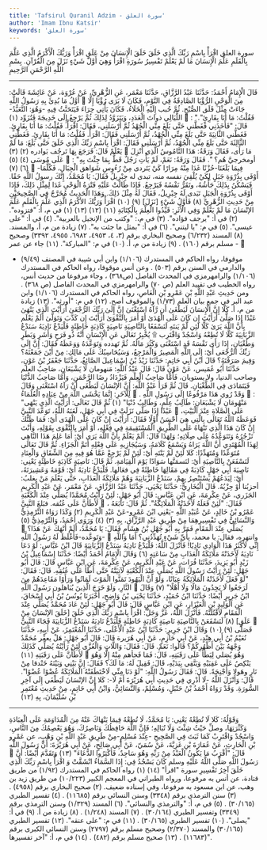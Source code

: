 ```yaml
---
title: 'Tafsirul Quranil Adzim - سورة العلق'
author: 'Imam Ibnu Katsir'
keywords: 'سورة العلق'
---
```


سورة العلق
اقْرَأْ بِاسْمِ رَبِّكَ الَّذِي خَلَقَ
خَلَقَ الْإِنسَانَ مِنْ عَلَقٍ
اقْرَأْ وَرَبُّكَ الْأَكْرَمُ
الَّذِي عَلَّمَ بِالْقَلَمِ
عَلَّمَ الْإِنسَانَ مَا لَمْ يَعْلَمْ
تَفْسِيرُ سُورَةِ اقْرَأْ
وَهِيَ أَوَّلُ شَيْءٍ نَزَلَ مِنَ الْقُرْآنِ.
بِسْمِ اللَّهِ الرَّحْمَنِ الرَّحِيمِ
* * *
قَالَ الْإِمَامُ أَحْمَدُ: حَدَّثَنَا عَبْدُ الرَّزَّاقِ، حَدَّثَنَا مَعْمَر، عَنِ الزُّهْرِيِّ، عَنْ عُرْوَة، عَنْ عَائِشَةَ قَالَتْ: أَوَّلُ مَا بُدِئَ بِهِ رَسُولُ اللَّهِ

مِنَ الْوَحْيِ الرُّؤْيَا الصَّادِقَةُ فِي النَّوْمِ، فَكَانَ لَا يَرَى رُؤْيَا إِلَّا جَاءَتْ مِثْلَ فَلَق الصُّبْحِ. ثُمَّ حُبب إِلَيْهِ الْخَلَاءُ، فَكَانَ يَأْتِي حِرَاءَ فَيَتَحَنَّثُ فِيهِ -وَهُوَ: التَّعَبُّدُ-اللَّيَالِي ذواتَ الْعَدَدِ، وَيَتَزَوَّدُ لِذَلِكَ ثُمَّ يَرْجِعُ إِلَى خَدِيجَةَ فَتُزَوِّد
(١)

: "فَقُلْتُ: مَا أَنَا بِقَارِئٍ". قَالَ: "فَأَخَذَنِي فَغَطَّني حَتَّى بَلَغَ مِنِّي الْجُهْدُ ثُمَّ أَرْسَلَنِي، فَقَالَ: اقْرَأْ. فَقُلْتُ: مَا أَنَا بِقَارِئٍ. فَغَطَّني الثَّانِيَةَ حَتَّى بَلَغَ مِنِّي الْجُهْدُ، ثُمَّ أَرْسَلَنِي فَقَالَ: اقْرَأْ. فَقُلْتُ: مَا أَنَا بِقَارِئٍ. فَغَطَّنِي الثَّالِثَةَ حَتَّى بَلَغَ مِنِّي الْجُهْدُ، ثُمَّ أَرْسَلَنِي فَقَالَ:
اقْرَأْ بِاسْمِ رَبِّكَ الَّذِي خَلَقَ
حَتَّى بَلَغَ:
مَا لَمْ يَعْلَمْ
قَالَ: فَرَجَعَ بِهَا تَرجُف بَوادره
(٢)
(٣)

مَا رَأَى، فَقَالَ وَرَقَةُ: هَذَا النَّامُوسُ الَّذِي أُنْزِلَ عَلَى مُوسَى
(٤)
(٥)

: "أومخرجيَّ هُم؟ ". فَقَالَ وَرَقَةُ: نَعَمْ، لَمْ يَأْتِ رَجُلٌ قَطُّ بِمَا جِئْتَ بِهِ
(٦)
(٧)

-فِيمَا بَلَغَنَا-حُزْنًا غَدَا مِنْهُ مِرَارًا كَيْ يَتَردى مِنْ رُءُوسِ شَوَاهق الْجِبَالِ، فَكُلَّمَا أَوْفَى بِذُرْوَةِ جَبَلٍ لِكَيْ يُلْقِيَ نفسه منه، تبدى له جِبْرِيلُ فَقَالَ: يَا مُحَمَّدُ، إِنَّكَ رسولُ اللَّهِ حَقًا. فَيَسْكُنُ بِذَلِكَ جَأْشُهُ، وتَقَرُّ نَفْسُهُ فَيَرْجِعُ. فَإِذَا طَالَتْ عَلَيْهِ فَتْرَةُ الْوَحْيِ غَدَا لِمِثْلِ ذَلِكَ، فَإِذَا أَوْفَى بِذُرْوَةِ الْجَبَلِ تَبَدى لَهُ جِبْرِيلُ، فَقَالَ لَهُ مِثْلَ ذَلِكَ.
وَهَذَا الْحَدِيثُ مُخَرَّجٌ فِي الصَّحِيحَيْنِ مِنْ حَدِيثِ الزُّهْرِيِّ
(٨)
فَأَوَّلُ شَيْءٍ [نَزَلَ]
(٩)
(١٠)
اقْرَأْ وَرَبُّكَ الأكْرَمُ الَّذِي عَلَّمَ بِالْقَلَمِ عَلَّمَ الإنْسَانَ مَا لَمْ يَعْلَمْ
وَفِي الْأَثَرِ: قَيِّدُوا الْعِلْمَ بِالْكِتَابَةِ
(١١)
(١٢)
(١٣)
(١)
في م، أ: "فتزوده".
(٢)
في أ: "يرجف فؤاده".
(٣)
في م،: "وكتب من الإنجيل بالعربية".
(٤)
في أ: "على عيسى".
(٥)
في م: "يا ليتني".
(٦)
في أ: "بمثل ما جئت به".
(٧)
زيادة من م، أ، والمسند.
(٨)
المسند (٦/٢٣٢) وصحيح البخاري برقم (٣، ٤، ٤٩٥٣، ٦٩٨٢، ٤٩٥٥، ٣٣٩٢) وصحيح مسلم برقم (١٦٠) .
(٩)
زيادة من م، أ.
(١٠)
في م: "المباركة".
(١١)
جاء عن عمر -

- موقوفا، رواه الحاكم في المستدرك (١/١٠٦) وابن أبي شيبة في المصنف (٩/٤٩) والدارمي في السنن برقم (٥٠٣) . وعن أنس موقوفا، رواه الحاكم في المستدرك (١/١٠٦) والرامهرمزي في المحدث الفاصل (ص٣٦٨) ، وجاء مرفوعا من حديث أنس، رواه الخطيب في تقييد العلم (ص ٧٠) والرامهرمزي في المحدث الفاصل (ص ٣٦٨) . ومن حَدِيثِ عَبْدِ اللَّهِ بْنِ عَمْرِو بْنِ الْعَاصِ، رواه الحاكم في المستدرك (١/١٠٦) وابن عبد البر في جمع بيان العلم (١/٧٣) والموقوف أصح.
(١٢)
في م: "أورثه".
(١٣)
زيادة من م، أ.
كَلَّا إِنَّ الْإِنسَانَ لَيَطْغَىٰ
أَن رَّآهُ اسْتَغْنَىٰ
إِنَّ إِلَىٰ رَبِّكَ الرُّجْعَىٰ
أَرَأَيْتَ الَّذِي يَنْهَىٰ
عَبْدًا إِذَا صَلَّىٰ
أَرَأَيْتَ إِن كَانَ عَلَى الْهُدَىٰ
أَوْ أَمَرَ بِالتَّقْوَىٰ
أَرَأَيْتَ إِن كَذَّبَ وَتَوَلَّىٰ
أَلَمْ يَعْلَم بِأَنَّ اللَّهَ يَرَىٰ
كَلَّا لَئِن لَّمْ يَنتَهِ لَنَسْفَعًا بِالنَّاصِيَةِ
نَاصِيَةٍ كَاذِبَةٍ خَاطِئَةٍ
فَلْيَدْعُ نَادِيَهُ
سَنَدْعُ الزَّبَانِيَةَ
كَلَّا لَا تُطِعْهُ وَاسْجُدْ وَاقْتَرِب ۩
يُخْبِرُ تَعَالَى عَنِ الْإِنْسَانِ أَنَّهُ ذُو فَرَحٍ وَأَشَرٍ وَبَطَرٍ وَطُغْيَانٍ، إِذَا رَأَى نَفْسَهُ قَدِ اسْتَغْنَى وَكَثُرَ مَالُهُ. ثُمَّ تَهدده وَتَوَعَّدَهُ وَوَعَظَهُ فَقَالَ:
إِنَّ إِلَى رَبِّكَ الرُّجْعَى
أَيْ: إِلَى اللَّهِ الْمَصِيرُ وَالْمَرْجِعُ، وَسَيُحَاسِبُكَ عَلَى مَالِكِ: مِنْ أَيْنَ جَمَعْتَهُ؟ وَفِيمَ صَرَفْتَهُ؟
قَالَ ابْنُ أَبِي حَاتِمٍ: حَدَّثَنَا زَيْدُ بْنُ إِسْمَاعِيلَ الصَّائِغُ، حَدَّثَنَا جَعْفَرُ بْنُ عَوْنٍ، حَدَّثَنَا أَبُو عُمَيس، عَنْ عَوْنٍ قَالَ: قَالَ عَبْدُ اللَّهِ: مَنهومان لَا يَشْبَعَانِ، صَاحِبُ العلم وصاحب الدنيا، ولا يستويان، فَأَمَّا صَاحِبُ الْعِلْمِ فَيَزْدَادُ رِضَا الرَّحْمَنِ، وَأَمَّا صَاحِبُ الدُّنْيَا فَيَتَمَادَى فِي الطُّغْيَانِ. قَالَ ثُمَّ قَرَأَ عَبْدُ اللَّهِ:
إِنَّ الإنْسَانَ لَيَطْغَى أَنْ رَآهُ اسْتَغْنَى
وَقَالَ لِلْآخَرِ:
إِنَّمَا يَخْشَى اللَّهَ مِنْ عِبَادِهِ الْعُلَمَاءُ

.
وَقَدْ رُوي هَذَا مَرْفُوعًا إِلَى رَسُولِ اللَّهِ

: "مَنْهُومَانِ لَا يَشْبَعَانِ: طَالِبُ عِلْمٍ، وَطَالِبُ دُنْيَا"
(١)
ثُمَّ قَالَ تَعَالَى:
أَرَأَيْتَ الَّذِي يَنْهَى عَبْدًا إِذَا صَلَّى
نَزَلَتْ فِي أَبِي جَهْلٍ، لَعَنَهُ اللَّهُ، تَوَعَّدَ النَّبِيَّ

عَلَى الصَّلَاةِ عِنْدَ الْبَيْتِ، فَوَعَظَهُ اللَّهُ تَعَالَى بِالَّتِي هِيَ أَحْسَنُ أَوَّلًا فَقَالَ:
أَرَأَيْتَ إِنْ كَانَ عَلَى الْهُدَى
أَيْ: فَمَا ظَنُّكَ إِنْ كَانَ هَذَا الَّذِي تَنْهَاهُ عَلَى الطَّرِيقِ الْمُسْتَقِيمَةِ فِي فِعْلِهِ، أَوْ
أَمَرَ بِالتَّقْوَى
بِقَوْلِهِ، وَأَنْتَ تَزْجُرُهُ وَتَتَوَعَّدُهُ عَلَى صِلَاتِهِ؛ وَلِهَذَا قَالَ:
أَلَمْ يَعْلَمْ بِأَنَّ اللَّهَ يَرَى
أَيْ: أَمَا عَلِمَ هَذَا النَّاهِي لِهَذَا الْمُهْتَدِي أَنَّ اللَّهَ يَرَاهُ وَيَسْمَعُ كَلَامَهُ، وَسَيُجَازِيهِ عَلَى فِعْلِهِ أَتَمَّ الْجَزَاءِ.
ثُمَّ قَالَ تَعَالَى مُتَوَعِّدًا وَمُتَهَدِّدًا:
كَلا لَئِنْ لَمْ يَنْتَهِ
أَيْ: لَئِنْ لَمْ يَرْجِعْ عَمَّا هُوَ فِيهِ مِنَ الشِّقَاقِ وَالْعِنَادِ
لَنَسْفَعَنْ بِالنَّاصِيَةِ
أَيْ: لنَسمَنَّها سَوَادًا يَوْمَ الْقِيَامَةِ.
ثُمَّ قَالَ:
نَاصِيَةٍ كَاذِبَةٍ خَاطِئَةٍ
يَعْنِي: نَاصِيَةَ أَبِي جَهْلٍ كَاذِبَةً فِي مَقَالِهَا خَاطِئَةً فِي فعَالها.
فَلْيَدْعُ نَادِيَهُ
أَيْ: قَوْمَهُ وَعَشِيرَتَهُ، أَيْ: لِيَدَعُهُمْ يَسْتَنْصِرُ بِهِمْ،
سَنَدْعُ الزَّبَانِيَةَ
وَهُمْ مَلَائِكَةُ الْعَذَابِ، حَتَّى يَعْلَمَ مَنْ يغلبُ: أحزبُنا أَوْ حِزْبُهُ.
قَالَ الْبُخَارِيُّ: حَدَّثَنَا يَحْيَى، حَدَّثَنَا عَبْدُ الرَّزَّاقِ، عَنْ مَعْمَر، عَنْ عَبْدِ الْكَرِيمِ الجَزَري، عَنْ عِكْرِمَةَ، عَنِ ابْنِ عَبَّاسٍ: قَالَ أَبُو جَهْلٍ: لَئِنْ رَأَيْتُ مُحَمَّدًا يُصَلِّي عِنْدَ الْكَعْبَةِ لَأَطَأَنَّ عَلَى عُنُقه. فبَلغَ النَّبِيَّ

، فَقَالَ: "لَئِنْ فَعَلَهُ لَأَخَذَتْهُ الْمَلَائِكَةُ". ثُمَّ قَالَ: تَابَعَهُ عَمْرُو بْنُ خَالِدٍ، عَنْ عُبَيْدِ اللَّهِ -يَعْنِي ابْنَ عَمْرٍو-عَنْ عَبْدِ الْكَرِيمِ
(٢)
وَكَذَا رَوَاهُ التِّرْمِذِيُّ وَالنَّسَائِيُّ فِي تَفْسِيرِهِمَا مِنْ طَرِيقِ عَبْدِ الرَّزَّاقِ، بِهِ
(٣)
(٤)
وَرَوَى أَحْمَدُ، وَالتِّرْمِذِيُّ
(٥)

يُصَلِّي عِنْدَ الْمَقَامِ فَمَرَّ بِهِ أَبُو جَهْلِ بْنُ هِشَامٍ فَقَالَ: يَا مُحَمَّدُ، أَلَمْ أَنْهَكَ عَنْ هَذَا؟ -وَتَوعَّده-فَأَغْلَظَ لَهُ رَسُولُ اللَّهِ

وانتهره، فقال: يا محمد، بِأَيِّ شَيْءٍ تُهَدِّدُنِي؟ أَمَا وَاللَّهِ إِنِّي لَأَكْثَرُ هَذَا الْوَادِي نَادِيًا! فَأَنْزَلَ اللَّهُ:
فَلْيَدْعُ نَادِيَهُ سَنَدْعُ الزَّبَانِيَةَ
قَالَ ابْنُ عَبَّاسٍ: لَوْ دَعَا نَادِيَهُ لَأَخَذَتْهُ مَلَائِكَةُ الْعَذَابِ مِنْ سَاعَتِهِ
(٦)
وَقَالَ الْإِمَامُ أَحْمَدُ أَيْضًا: حَدَّثَنَا إِسْمَاعِيلُ بْنُ زَيْدٍ أَبُو يَزِيدَ، حَدَّثَنَا فُرَات، عَنْ عَبْدِ الْكَرِيمِ، عَنْ عِكْرِمَةَ، عَنِ ابْنِ عَبَّاسٍ قَالَ: قَالَ أَبُو جَهْلٍ: لَئِنْ رَأَيْتُ رَسُولَ اللَّهِ يُصَلِّي عِنْدَ الْكَعْبَةِ لَآتِيَنَّهُ حَتَّى أَطَأَ عَلَى عُنُقِهِ. قَالَ: فَقَالَ: "لَوْ فَعَلَ لَأَخَذَتْهُ الْمَلَائِكَةُ عِيَانًا، وَلَوْ أَنَّ الْيَهُودَ تَمَنَّوا الْمَوْتَ لَمَاتُوا وَرَأَوْا مَقَاعِدَهُمْ مِنَ النَّارِ، وَلَوْ خَرَجَ الَّذِينَ يُبَاهلون رَسُولَ اللَّهِ

لَرَجَعُوا لَا يَجِدُونَ مَالًا وَلَا أَهْلًا"
(٧)
وَقَالَ ابْنُ جَرِيرٍ أَيْضًا: حَدَّثَنَا ابْنُ حُمَيْدٍ، حَدَّثَنَا يَحْيَى بْنُ وَاضِحٍ، أَخْبَرَنَا يُونُسُ بْنُ أَبِي إِسْحَاقَ، عَنِ الْوَلِيدِ بْنِ الْعَيْزَارِ، عَنِ ابْنِ عَبَّاسٍ قَالَ: قَالَ أَبُو جَهْلٍ: لَئِنْ عَادَ مُحَمَّدٌ يُصَلِّي عِنْدَ الْمَقَامِ لَأَقْتُلَنَّهُ. فَأَنْزَلَ اللَّهُ، عَزَّ وَجَلَّ: اقْرَأْ بِاسْمِ رَبِّكَ الَّذِي خَلَقَ [خَلَقَ الإنْسَانَ مِنْ عَلَقٍ] 
(٨)
لَنَسْفَعَنْ بِالنَّاصِيَةِ نَاصِيَةٍ كَاذِبَةٍ خَاطِئَةٍ فَلْيَدْعُ نَادِيَهُ سَنَدْعُ الزَّبَانِيَةَ
فَجَاءَ النَّبِيُّ

فَصَلَّى
(٩)
(١٠)
وَقَالَ ابْنُ جَرِيرٍ: حَدَّثَنَا ابْنُ عَبْدِ الْأَعْلَى، حَدَّثَنَا الْمُعْتَمِرُ، عَنْ أَبِيهِ، حَدَّثَنَا نُعَيْمُ بْنُ أَبِي هِنْدٍ، عَنْ أَبِي حَازِمٍ، عَنْ أَبِي هُرَيرة قَالَ: قَالَ أَبُو جَهْلٍ: هَلْ يعفِّر مُحَمَّدٌ وَجْهَهُ بَيْنَ أَظْهُرِكُمْ؟ قَالُوا: نَعَمْ. قَالَ: فَقَالَ: وَاللَّاتِ وَالْعُزَّى لَئِنْ رَأَيْتُهُ يُصَلِّي كَذَلِكَ لَأَطَأَنَّ عَلَى رَقَبَتِهِ
(١١)

وَهُوَ يُصَلي لِيَطَأَ عَلَى رَقَبَتِهِ، قَالَ: فَمَا فَجأهم مِنْهُ إِلَّا وَهُوَ يَنْكِصُ عَلَى عَقِبَيْهِ وَيَتَّقِي بِيَدَيْهِ، قَالَ: فَقِيلَ لَهُ: مَا لَكَ؟ فَقَالَ: إِنَّ بَيْنِي وَبَيْنَهُ خَنْدقا مِنْ نَارٍ وهَولا وَأَجْنِحَةً. قَالَ: فَقَالَ رَسُولُ اللَّهِ: "لَوْ دَنَا مِنِّي لَاخْتَطَفَتْهُ الْمَلَائِكَةُ عُضْوًا عُضْوًا". قَالَ: وَأَنْزَلَ اللَّهُ -لَا أَدْرِي فِي حَدِيثِ أَبِي هُرَيْرَةَ أَمْ لَا-:
كَلا إِنَّ الإنْسَانَ لَيَطْغَى
إِلَى آخِرِ السُّورَةِ.
وَقَدْ رَوَاهُ أَحْمَدُ بْنُ حَنْبَلٍ، وَمُسْلِمٌ، وَالنَّسَائِيُّ، وَابْنُ أَبِي حَاتِمٍ، مِنْ حَدِيثِ مُعْتَمِرِ بْنِ سُلَيْمَانَ، بِهِ
(١٢)
* * *
وَقَوْلُهُ:
كَلا لَا تُطِعْهُ
يَعْنِي: يَا مُحَمَّدُ، لَا تُطِعْهُ فِيمَا يَنْهَاكَ عَنْهُ مِنَ الْمُدَاوَمَةِ عَلَى الْعِبَادَةِ وَكَثْرَتِهَا، وصلِّ حَيْثُ شِئْتَ وَلَا تُبَالِهِ؛ فَإِنَّ اللَّهَ حَافِظُكَ وَنَاصِرُكَ، وَهُوَ يَعْصِمُكَ مِنَ النَّاسِ،
وَاسْجُدْ وَاقْتَرِبْ
كَمَا ثَبَتَ فِي الصَّحِيحِ -عِنْدَ مُسْلِمٍ-مِنْ طَرِيقِ عَبْدِ اللَّهِ بْنِ وَهْبٍ، عن عَمْرِو بْنِ الْحَارِثِ، عَنْ عُمَارَةَ بْنِ غَزِيَّةَ، عَنْ سُمَيّ، عَنْ أَبِي صَالِحٍ، عَنْ أَبِي هُرَيْرَةَ: أَنَّ رَسُولَ اللَّهِ

قَالَ: "أَقْرَبُ مَا يَكُونُ الْعَبْدُ مِنْ رَبِّهِ وَهُوَ سَاجِدٌ، فَأَكْثِرُوا الدُّعَاءَ"
(١٣)
وَتَقَدَّمَ أَيْضًا: أَنَّ رَسُولَ اللَّهِ صَلَّى اللَّهُ عَلَيْهِ وسلم كَانَ يَسْجُدُ فِي:
إِذَا السَّمَاءُ انْشَقَّتْ
وَ
اقْرَأْ بِاسْمِ رَبِّكَ الَّذِي خَلَقَ
آخِرُ تَفْسِيرِ سورة "اقرأ"
(١٤)
(١)
رواه الحاكم في المستدرك (١/٩٢) من طريق قتادة، عن أنس به مرفوعا، ورواه الطبراني في المعجم الكبير (١٠/٢٢٣) من طريق زيد بن وهب، عن ابن مسعود به مرفوعا، وفي إسناده ضعيف.
(٢)
صحيح البخاري برقم (٤٩٥٨) .
(٣)
سنن الترمذي برقم (٣٣٤٨) وسنن النسائي برقم (١١٦٨٥) .
(٤)
تفسير الطبري (٣٠/١٦٥) .
(٥)
في م، أ: "والترمذي والنسائي".
(٦)
المسند (١/٣٢٩) وسنن الترمذي برقم (٣٣٤٩) وتفسير الطبري (٣٠/١٦٤) .
(٧)
المسند (١/٢٤٨) .
(٨)
زيادة من أ.
(٩)
في أ: "يصلى".
(١٠)
تفسير الطبري (٣٠/١٦٥) .
(١١)
في م: "على عنقه".
(١٢)
تفسير الطبري (٣٠/١٦٥) والمسند (٢/٣٧٠) وصحيح مسلم برقم (٢٧٩٧) وسنن النسائي الكبرى برقم (١١٦٨٣) .
(١٣)
صحيح مسلم برقم (٤٨٢) .
(١٤)
في م، أ: "آخر تفسيرها".